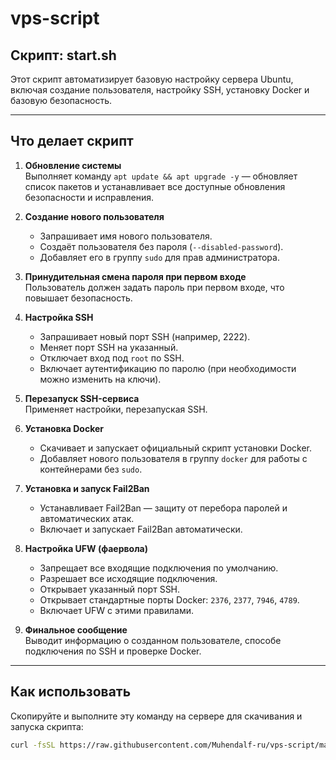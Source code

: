 # vps-script

## Скрипт: **start.sh**

Этот скрипт автоматизирует базовую настройку сервера Ubuntu, включая создание пользователя, настройку SSH, установку Docker и базовую безопасность.

---

## Что делает скрипт

1. **Обновление системы**  
   Выполняет команду `apt update && apt upgrade -y` — обновляет список пакетов и устанавливает все доступные обновления безопасности и исправления.

2. **Создание нового пользователя**  
   - Запрашивает имя нового пользователя.  
   - Создаёт пользователя без пароля (`--disabled-password`).  
   - Добавляет его в группу `sudo` для прав администратора.

3. **Принудительная смена пароля при первом входе**  
   Пользователь должен задать пароль при первом входе, что повышает безопасность.

4. **Настройка SSH**  
   - Запрашивает новый порт SSH (например, 2222).  
   - Меняет порт SSH на указанный.  
   - Отключает вход под `root` по SSH.  
   - Включает аутентификацию по паролю (при необходимости можно изменить на ключи).

5. **Перезапуск SSH-сервиса**  
   Применяет настройки, перезапуская SSH.

6. **Установка Docker**  
   - Скачивает и запускает официальный скрипт установки Docker.  
   - Добавляет нового пользователя в группу `docker` для работы с контейнерами без `sudo`.

7. **Установка и запуск Fail2Ban**  
   - Устанавливает Fail2Ban — защиту от перебора паролей и автоматических атак.  
   - Включает и запускает Fail2Ban автоматически.

8. **Настройка UFW (фаервола)**  
   - Запрещает все входящие подключения по умолчанию.  
   - Разрешает все исходящие подключения.  
   - Открывает указанный порт SSH.  
   - Открывает стандартные порты Docker: `2376`, `2377`, `7946`, `4789`.  
   - Включает UFW с этими правилами.

9. **Финальное сообщение**  
   Выводит информацию о созданном пользователе, способе подключения по SSH и проверке Docker.

---

## Как использовать

Скопируйте и выполните эту команду на сервере для скачивания и запуска скрипта:

```bash
curl -fsSL https://raw.githubusercontent.com/Muhendalf-ru/vps-script/main/start.sh -o start.sh && chmod +x start.sh && sudo ./start.sh
